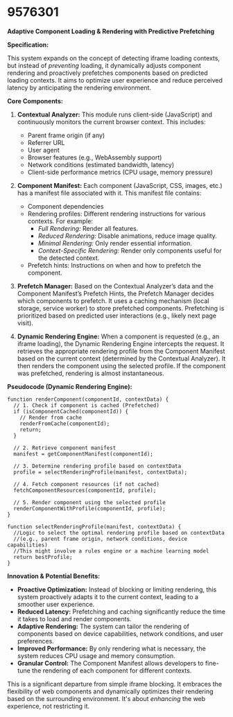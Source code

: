 # 9576301

**Adaptive Component Loading & Rendering with Predictive Prefetching**

**Specification:**

This system expands on the concept of detecting iframe loading contexts, but instead of *preventing* loading, it dynamically adjusts component rendering and proactively prefetches components based on predicted loading contexts. It aims to optimize user experience and reduce perceived latency by anticipating the rendering environment.

**Core Components:**

1.  **Contextual Analyzer:**  This module runs client-side (JavaScript) and continuously monitors the current browser context. This includes:
    *   Parent frame origin (if any)
    *   Referrer URL
    *   User agent
    *   Browser features (e.g., WebAssembly support)
    *   Network conditions (estimated bandwidth, latency)
    *   Client-side performance metrics (CPU usage, memory pressure)

2.  **Component Manifest:**  Each component (JavaScript, CSS, images, etc.) has a manifest file associated with it. This manifest file contains:
    *   Component dependencies
    *   Rendering profiles:  Different rendering instructions for various contexts.  For example:
        *   *Full Rendering:*  Render all features.
        *   *Reduced Rendering:*  Disable animations, reduce image quality.
        *   *Minimal Rendering:*  Only render essential information.
        *   *Context-Specific Rendering:* Render only components useful for the detected context.
    *   Prefetch hints:  Instructions on when and how to prefetch the component.

3.  **Prefetch Manager:** Based on the Contextual Analyzer’s data and the Component Manifest’s Prefetch Hints, the Prefetch Manager decides which components to prefetch. It uses a caching mechanism (local storage, service worker) to store prefetched components. Prefetching is prioritized based on predicted user interactions (e.g., likely next page visit).

4.  **Dynamic Rendering Engine:** When a component is requested (e.g., an iframe loading), the Dynamic Rendering Engine intercepts the request. It retrieves the appropriate rendering profile from the Component Manifest based on the current context (determined by the Contextual Analyzer). It then renders the component using the selected profile.  If the component was prefetched, rendering is almost instantaneous.

**Pseudocode (Dynamic Rendering Engine):**

```
function renderComponent(componentId, contextData) {
  // 1. Check if component is cached (Prefetched)
  if (isComponentCached(componentId)) {
    // Render from cache
    renderFromCache(componentId);
    return;
  }

  // 2. Retrieve component manifest
  manifest = getComponentManifest(componentId);

  // 3. Determine rendering profile based on contextData
  profile = selectRenderingProfile(manifest, contextData);

  // 4. Fetch component resources (if not cached)
  fetchComponentResources(componentId, profile);

  // 5. Render component using the selected profile
  renderComponentWithProfile(componentId, profile);
}

function selectRenderingProfile(manifest, contextData) {
  //Logic to select the optimal rendering profile based on contextData
  //(e.g., parent frame origin, network conditions, device capabilities)
  //This might involve a rules engine or a machine learning model
  return bestProfile;
}
```

**Innovation & Potential Benefits:**

*   **Proactive Optimization:**  Instead of blocking or limiting rendering, this system proactively adapts it to the current context, leading to a smoother user experience.
*   **Reduced Latency:** Prefetching and caching significantly reduce the time it takes to load and render components.
*   **Adaptive Rendering:** The system can tailor the rendering of components based on device capabilities, network conditions, and user preferences.
*   **Improved Performance:** By only rendering what is necessary, the system reduces CPU usage and memory consumption.
*   **Granular Control:**  The Component Manifest allows developers to fine-tune the rendering of each component for different contexts.

This is a significant departure from simple iframe blocking. It embraces the flexibility of web components and dynamically optimizes their rendering based on the surrounding environment. It's about *enhancing* the web experience, not restricting it.